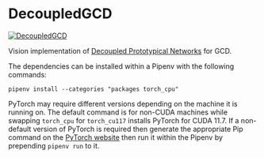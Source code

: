 # DecoupledGCD

[![DecoupledGCD](https://github.com/tufts-ml/DecoupledGCD/actions/workflows/main.yml/badge.svg)](https://github.com/tufts-ml/DecoupledGCD/actions/workflows/main.yml)

Vision implementation of [Decoupled Prototypical Networks](https://arxiv.org/pdf/2211.15115.pdf) for GCD.

The dependencies can be installed within a Pipenv with the following commands:
```
pipenv install --categories "packages torch_cpu"
```
PyTorch may require different versions depending on the machine it is running on. The default command is for non-CUDA machines while swapping `torch_cpu` for `torch_cu117` installs PyTorch for CUDA 11.7. If a non-default version of PyTorch is required then generate the appropriate Pip command on the [PyTorch website](https://pytorch.org/get-started/locally/) then run it within the Pipenv by prepending ```pipenv run``` to it.
